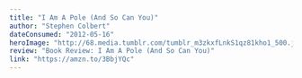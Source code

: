 ```yaml
---
title: "I Am A Pole (And So Can You)"
author: "Stephen Colbert"
dateConsumed: "2012-05-16"
heroImage: "http://68.media.tumblr.com/tumblr_m3zkxfLnkS1qz81kho1_500.jpg"
review: "Book Review: I Am A Pole (And So Can You)"
link: "https://amzn.to/3BbjYQc"
---
```


